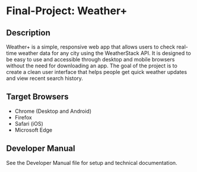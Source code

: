 # Final-Project: Weather+

## Description

Weather+ is a simple, responsive web app that allows users to check real-time weather data for any city using the WeatherStack API. It is designed to be easy to use and accessible through desktop and mobile browsers without the need for downloading an app. The goal of the project is to create a clean user interface that helps people get quick weather updates and view recent search history.

## Target Browsers

- Chrome (Desktop and Android)
- Firefox
- Safari (iOS)
- Microsoft Edge

## Developer Manual

See the Developer Manual file for setup and technical documentation.
